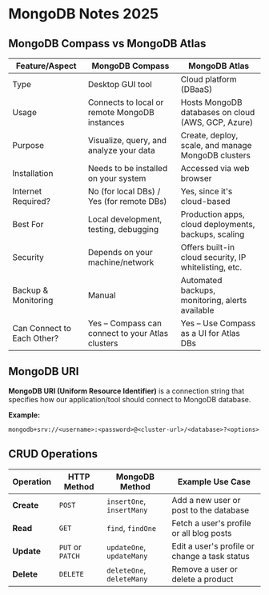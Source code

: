# MongoDB Notes 2025

## MongoDB Compass vs MongoDB Atlas

| Feature/Aspect | MongoDB Compass | MongoDB Atlas |
|----------------|-----------------|---------------|
| Type | Desktop GUI tool | Cloud platform (DBaaS) |
| Usage | Connects to local or remote MongoDB instances | Hosts MongoDB databases on cloud (AWS, GCP, Azure) |
| Purpose | Visualize, query, and analyze your data | Create, deploy, scale, and manage MongoDB clusters |
| Installation | Needs to be installed on your system | Accessed via web browser |
| Internet Required? | No (for local DBs) / Yes (for remote DBs) | Yes, since it's cloud-based |
| Best For | Local development, testing, debugging | Production apps, cloud deployments, backups, scaling |
| Security | Depends on your machine/network | Offers built-in cloud security, IP whitelisting, etc. |
| Backup & Monitoring | Manual | Automated backups, monitoring, alerts available |
| Can Connect to Each Other? | Yes – Compass can connect to your Atlas clusters | Yes – Use Compass as a UI for Atlas DBs |

## MongoDB URI

**MongoDB URI (Uniform Resource Identifier)** is a connection string that specifies how our application/tool should connect to MongoDB database.

**Example:**
```
mongodb+srv://<username>:<password>@<cluster-url>/<database>?<options>
```

## CRUD Operations

| Operation | HTTP Method | MongoDB Method | Example Use Case |
|-----------|-------------|----------------|------------------|
| **Create** | `POST` | `insertOne`, `insertMany` | Add a new user or post to the database |
| **Read** | `GET` | `find`, `findOne` | Fetch a user's profile or all blog posts |
| **Update** | `PUT` or `PATCH` | `updateOne`, `updateMany` | Edit a user's profile or change a task status |
| **Delete** | `DELETE` | `deleteOne`, `deleteMany` | Remove a user or delete a product | 